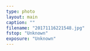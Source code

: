 ```yaml
---
type: photo
layout: main
caption: ""
filename: "20171116221548.jpg"
fstop: "Unknown"
exposure: "Unknown"
---
```

